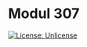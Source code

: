# Modul 307

 [![License: Unlicense](https://img.shields.io/github/license/ursinn/schule-m307)](http://unlicense.org/)
